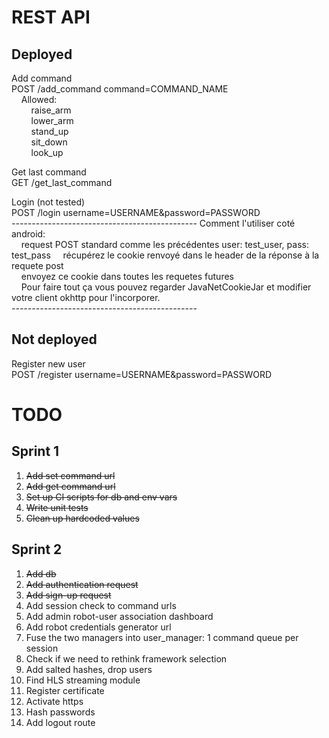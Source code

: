 # REST API

## Deployed 

Add command  
POST /add_command command=COMMAND_NAME  
&nbsp;&nbsp;&nbsp;&nbsp;Allowed:  
&nbsp;&nbsp;&nbsp;&nbsp;&nbsp;&nbsp;&nbsp;&nbsp;raise_arm  
&nbsp;&nbsp;&nbsp;&nbsp;&nbsp;&nbsp;&nbsp;&nbsp;lower_arm  
&nbsp;&nbsp;&nbsp;&nbsp;&nbsp;&nbsp;&nbsp;&nbsp;stand_up  
&nbsp;&nbsp;&nbsp;&nbsp;&nbsp;&nbsp;&nbsp;&nbsp;sit_down  
&nbsp;&nbsp;&nbsp;&nbsp;&nbsp;&nbsp;&nbsp;&nbsp;look_up 

Get last command  
GET /get_last_command  

Login (not tested)  
POST /login username=USERNAME&password=PASSWORD  
*----------------------------------------------*
Comment l'utiliser coté android:  
&nbsp;&nbsp;&nbsp;&nbsp;request POST standard comme les précédentes  user: test_user, pass: test_pass
&nbsp;&nbsp;&nbsp;&nbsp;récupérez le cookie renvoyé dans le header de la réponse à la requete post   
&nbsp;&nbsp;&nbsp;&nbsp;envoyez ce cookie dans toutes les requetes futures  
&nbsp;&nbsp;&nbsp;&nbsp;Pour faire tout ça vous pouvez regarder JavaNetCookieJar et modifier votre client okhttp pour l'incorporer.  
*----------------------------------------------*

## Not deployed

Register new user  
POST /register username=USERNAME&password=PASSWORD  


# TODO

## Sprint 1

1. ~~Add set command url~~
2. ~~Add get command url~~
3. ~~Set up CI scripts for db and env vars~~
4. ~~Write unit tests~~
5. ~~Clean up hardcoded values~~

## Sprint 2


1. ~~Add db~~
2. ~~Add authentication request~~
3. ~~Add sign-up request~~
4. Add session check to command urls
5. Add admin robot-user association dashboard
6. Add robot credentials generator url
7. Fuse the two managers into user_manager: 1 command queue per session
8. Check if we need to rethink framework selection
9. Add salted hashes, drop users
10. Find HLS streaming module
11. Register certificate
12. Activate https
13. Hash passwords
14. Add logout route 
